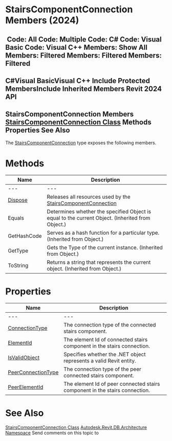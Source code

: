 # StairsComponentConnection Members (2024)

﻿
 Code: All Code: Multiple Code: C# Code: Visual Basic Code: Visual C++  Members: Show All Members: Filtered Members: Filtered Members: Filtered   
---  
C#Visual BasicVisual C++
Include Protected MembersInclude Inherited Members
Revit 2024 API  
---  
StairsComponentConnection Members  
[StairsComponentConnection Class](e4804430-f8f5-0985-2c09-5b633c2cd410.md "StairsComponentConnection Class") Methods Properties See Also  
---  
The [StairsComponentConnection](e4804430-f8f5-0985-2c09-5b633c2cd410.md "StairsComponentConnection Class") type exposes the following members.
# Methods
| Name | Description |
| --- | --- |
| --- | --- | --- |
| [Dispose](9348128e-3155-82e1-e29f-b69de26715b1.md "Dispose Method") | Releases all resources used by the [StairsComponentConnection](e4804430-f8f5-0985-2c09-5b633c2cd410.md "StairsComponentConnection Class") |
| Equals | Determines whether the specified Object is equal to the current Object. (Inherited from Object.) |
| GetHashCode | Serves as a hash function for a particular type.  (Inherited from Object.) |
| GetType | Gets the Type of the current instance. (Inherited from Object.) |
| ToString | Returns a string that represents the current object. (Inherited from Object.) |

# Properties
| Name | Description |
| --- | --- |
| --- | --- | --- |
| [ConnectionType](c711b1d5-866f-2d51-0c5d-df5ec94c5aec.md "ConnectionType Property") | The connection type of the connected stairs component. |
| [ElementId](b474d62f-f49e-1800-46c9-8236b69d9cf9.md "ElementId Property") | The element Id of connected stairs component in the stairs connection. |
| [IsValidObject](02aaeff8-f0be-6a2d-9b6b-ecea5a6dce2b.md "IsValidObject Property") | Specifies whether the .NET object represents a valid Revit entity. |
| [PeerConnectionType](cf8457a9-9fac-0bab-6ca3-4ba3b79d872f.md "PeerConnectionType Property") | The connection type of the peer connected stairs component. |
| [PeerElementId](b6454a01-0ce3-b32d-8c7b-7359644386b3.md "PeerElementId Property") | The element Id of peer connected stairs component in the stairs connection. |

# See Also
[StairsComponentConnection Class](e4804430-f8f5-0985-2c09-5b633c2cd410.md "StairsComponentConnection Class")
[Autodesk.Revit.DB.Architecture Namespace](720f0c58-cb2b-4f13-374a-7348ed0a1cd3.md "Autodesk.Revit.DB.Architecture Namespace")
Send comments on this topic to 